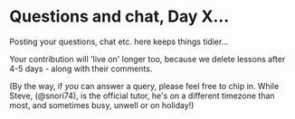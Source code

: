 # Questions and chat, Day X...

Posting your questions, chat etc. here keeps things tidier...

Your contribution will 'live on' longer too, because we delete lessons after 4-5 days - along with their comments.

(By the way, if _you_ can answer a query, please feel free to chip in. While Steve, (@snori74), is the official tutor, he's on a different timezone than most, and sometimes busy, unwell or on holiday!) 
